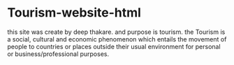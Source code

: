 # Tourism-website-html
this site was create by deep thakare. and purpose is tourism. the Tourism is a social, cultural and economic phenomenon which entails the movement of people to countries or places outside their usual environment for personal or business/professional purposes. 
